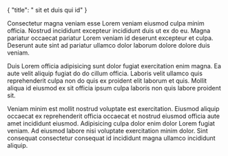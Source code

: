 {
  "title": " sit et duis qui id"
}

Consectetur magna veniam esse Lorem veniam eiusmod culpa minim officia. Nostrud incididunt excepteur incididunt duis ut ex do eu. Magna pariatur occaecat pariatur Lorem veniam id deserunt excepteur et culpa. Deserunt aute sint ad pariatur ullamco dolor laborum dolore dolore duis veniam.

Duis Lorem officia adipisicing sunt dolor fugiat exercitation enim magna. Ea aute velit aliquip fugiat do do cillum officia. Laboris velit ullamco quis reprehenderit culpa non do quis ex proident elit laborum et quis. Mollit aliqua id eiusmod ex sit officia ipsum culpa laboris non quis labore proident sit.

Veniam minim est mollit nostrud voluptate est exercitation. Eiusmod aliquip occaecat ex reprehenderit officia occaecat et nostrud eiusmod officia aute amet incididunt eiusmod. Adipisicing culpa dolor enim dolor Lorem fugiat veniam. Ad eiusmod labore nisi voluptate exercitation minim dolor. Sint consequat consectetur consequat id incididunt magna ullamco incididunt aliquip.